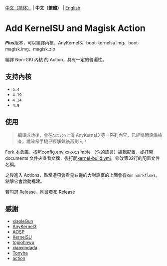 [中文（简体）](README_ZH-HANS.md) | **中文（繁體）** | [English](README_EN-US.md)

# Add KernelSU and Magisk Action

***Plus***版本，可以編譯內核、AnyKernel3、boot-kernelsu.img、boot-magisk.img、magisk.zip

編譯 Non-GKI 內核 的 Action，具有一定的普遍性。

## 支持內核

- `5.4`
- `4.19`
- `4.14`
- `4.9`

## 使用

> 編譯成功後，會在`Action`上傳 AnyKernel3 等一系列內容，已經關閉設備檢查，請確保手機已經解鎖後再刷入！

Fork 本倉庫，按照config.env.xx-xx.simple （你的語言）編輯配置，或打開documents 文件夾查看文檔，後打開[kernel-build.yml](.github/workflows/build-kernel.yml )，修改第32行的配置文件名稱。

之後進入 Actions，點擊選項會看見右邊的大對話框的上面會有`Run workflows`，點擊它會啟動構建。

若勾選 Release，則會發布 Release

## 感謝

- [xiaoleGun](https://gitjin.com/xiaoleGun)
- [AnyKernel3](https://github.com/osm0sis/AnyKernel3)
- [AOSP](https://android.googlesource.com)
- [KernelSU](https://github.com/tiann/KernelSU)
- [topjohnwu](https://github.com/topjohnwu)
- [xiaoxindada](https://github.com/xiaoxindada)
- [Tonyha](https://github.com/Tonyha7)
- [action](https://github.com/action)